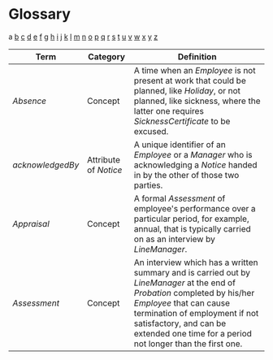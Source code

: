 # Glossary

a [b](glossary/b.md) [c](glossary/c.md) [d](glossary/d.md) [e](glossary/e.md) [f](glossary/f.md) [g](glossary/g.md) [h](glossary/h.md) [i](glossary/i.md) [j](glossary/j.md) [k](glossary/k.md) [l](glossary/l.md) [m](glossary/m.md) [n](glossary/n.md) [o](glossary/o.md) [p](glossary/p.md) [q](glossary/q.md) [r](glossary/r.md) [s](glossary/s.md) [t](glossary/t.md) [u](glossary/u.md) [v](glossary/v.md) [w](glossary/w.md) [x](glossary/x.md) [y](glossary/y.md) [z](glossary/z.md)

| Term             | Category              | Definition                                                                                                                                                                                                                                                                    |
| ---------------- | --------------------- | ----------------------------------------------------------------------------------------------------------------------------------------------------------------------------------------------------------------------------------------------------------------------------- |
| _Absence_        | Concept               | A time when an _Employee_ is not present at work that could be planned, like _Holiday_, or not planned, like sickness, where the latter one requires _SicknessCertificate_ to be excused.                                                                                     |
| _acknowledgedBy_ | Attribute of _Notice_ | A unique identifier of an _Employee_ or a _Manager_ who is acknowledging a _Notice_ handed in by the other of those two parties.                                                                                                                                              |
| _Appraisal_      | Concept               | A formal _Assessment_ of employee's performance over a particular period, for example, annual, that is typically carried on as an interview by _LineManager_.                                                                                                                 |
| _Assessment_     | Concept               | An interview which has a written summary and is carried out by _LineManager_ at the end of _Probation_ completed by his/her _Employee_ that can cause termination of employment if not satisfactory, and can be extended one time for a period not longer than the first one. |
